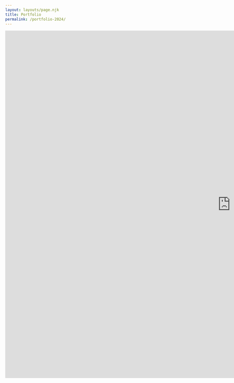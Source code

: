 ```yaml
---
layout: layouts/page.njk
title: Portfolio
permalink: /portfolio-2024/
---
```

<iframe src="https://docs.google.com/presentation/d/e/2PACX-1vQAaU9Iho2Aa8RCvJzdEyRo_9qGRY2Gy7wP58chOZ4QumLNJrGuUxrPSpodqd6-N5J7AUHno7kkbI82/embed?start=true&loop=true&delayms=3000" frameborder="0" width="1440" height="1109" allowfullscreen="true" mozallowfullscreen="true" webkitallowfullscreen="true"></iframe>